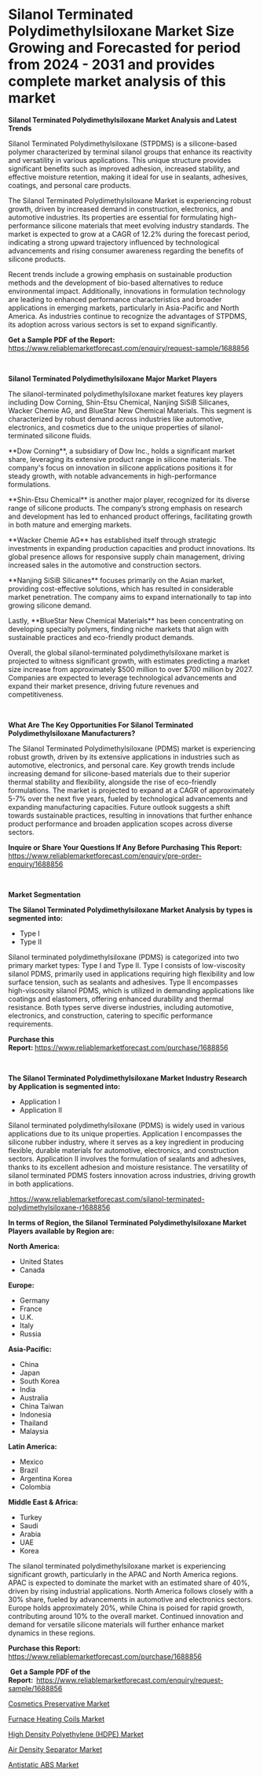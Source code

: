 <p><h1>Silanol Terminated Polydimethylsiloxane Market Size Growing and Forecasted for period from 2024 - 2031 and provides complete market analysis of this market</h1></p><p><strong>Silanol Terminated Polydimethylsiloxane Market Analysis and Latest Trends</strong></p>
<p><p>Silanol Terminated Polydimethylsiloxane (STPDMS) is a silicone-based polymer characterized by terminal silanol groups that enhance its reactivity and versatility in various applications. This unique structure provides significant benefits such as improved adhesion, increased stability, and effective moisture retention, making it ideal for use in sealants, adhesives, coatings, and personal care products.</p><p>The Silanol Terminated Polydimethylsiloxane Market is experiencing robust growth, driven by increased demand in construction, electronics, and automotive industries. Its properties are essential for formulating high-performance silicone materials that meet evolving industry standards. The market is expected to grow at a CAGR of 12.2% during the forecast period, indicating a strong upward trajectory influenced by technological advancements and rising consumer awareness regarding the benefits of silicone products.</p><p>Recent trends include a growing emphasis on sustainable production methods and the development of bio-based alternatives to reduce environmental impact. Additionally, innovations in formulation technology are leading to enhanced performance characteristics and broader applications in emerging markets, particularly in Asia-Pacific and North America. As industries continue to recognize the advantages of STPDMS, its adoption across various sectors is set to expand significantly.</p></p>
<p><strong>Get a Sample PDF of the Report:&nbsp;</strong> <a href="https://www.reliablemarketforecast.com/enquiry/request-sample/1688856?utm_campaign=1110&utm_medium=2&utm_source=Github&utm_content=ia&utm_term=17102024&utm_id=silanol-terminated-polydimethylsiloxane">https://www.reliablemarketforecast.com/enquiry/request-sample/1688856</a></p>
<p>&nbsp;</p>
<p><strong>Silanol Terminated Polydimethylsiloxane Major Market Players</strong></p>
<p><p>The silanol-terminated polydimethylsiloxane market features key players including Dow Corning, Shin-Etsu Chemical, Nanjing SiSiB Silicanes, Wacker Chemie AG, and BlueStar New Chemical Materials. This segment is characterized by robust demand across industries like automotive, electronics, and cosmetics due to the unique properties of silanol-terminated silicone fluids.</p><p>**Dow Corning**, a subsidiary of Dow Inc., holds a significant market share, leveraging its extensive product range in silicone materials. The company's focus on innovation in silicone applications positions it for steady growth, with notable advancements in high-performance formulations. </p><p>**Shin-Etsu Chemical** is another major player, recognized for its diverse range of silicone products. The company’s strong emphasis on research and development has led to enhanced product offerings, facilitating growth in both mature and emerging markets. </p><p>**Wacker Chemie AG** has established itself through strategic investments in expanding production capacities and product innovations. Its global presence allows for responsive supply chain management, driving increased sales in the automotive and construction sectors.</p><p>**Nanjing SiSiB Silicanes** focuses primarily on the Asian market, providing cost-effective solutions, which has resulted in considerable market penetration. The company aims to expand internationally to tap into growing silicone demand.</p><p>Lastly, **BlueStar New Chemical Materials** has been concentrating on developing specialty polymers, finding niche markets that align with sustainable practices and eco-friendly product demands.</p><p>Overall, the global silanol-terminated polydimethylsiloxane market is projected to witness significant growth, with estimates predicting a market size increase from approximately $500 million to over $700 million by 2027. Companies are expected to leverage technological advancements and expand their market presence, driving future revenues and competitiveness.</p></p>
<p>&nbsp;</p>
<p><strong>What Are The Key Opportunities For Silanol Terminated Polydimethylsiloxane Manufacturers?</strong></p>
<p><p>The Silanol Terminated Polydimethylsiloxane (PDMS) market is experiencing robust growth, driven by its extensive applications in industries such as automotive, electronics, and personal care. Key growth trends include increasing demand for silicone-based materials due to their superior thermal stability and flexibility, alongside the rise of eco-friendly formulations. The market is projected to expand at a CAGR of approximately 5-7% over the next five years, fueled by technological advancements and expanding manufacturing capacities. Future outlook suggests a shift towards sustainable practices, resulting in innovations that further enhance product performance and broaden application scopes across diverse sectors.</p></p>
<p><strong>Inquire or Share Your Questions If Any Before Purchasing This Report:</strong> <a href="https://www.reliablemarketforecast.com/enquiry/pre-order-enquiry/1688856?utm_campaign=1110&utm_medium=2&utm_source=Github&utm_content=ia&utm_term=17102024&utm_id=silanol-terminated-polydimethylsiloxane">https://www.reliablemarketforecast.com/enquiry/pre-order-enquiry/1688856</a></p>
<p>&nbsp;</p>
<p><strong>Market Segmentation</strong></p>
<p><strong>The Silanol Terminated Polydimethylsiloxane Market Analysis by types is segmented into:</strong></p>
<p><ul><li>Type I</li><li>Type II</li></ul></p>
<p><p>Silanol terminated polydimethylsiloxane (PDMS) is categorized into two primary market types: Type I and Type II. Type I consists of low-viscosity silanol PDMS, primarily used in applications requiring high flexibility and low surface tension, such as sealants and adhesives. Type II encompasses high-viscosity silanol PDMS, which is utilized in demanding applications like coatings and elastomers, offering enhanced durability and thermal resistance. Both types serve diverse industries, including automotive, electronics, and construction, catering to specific performance requirements.</p></p>
<p><strong>Purchase this Report:&nbsp;</strong><a href="https://www.reliablemarketforecast.com/purchase/1688856?utm_campaign=1110&utm_medium=2&utm_source=Github&utm_content=ia&utm_term=17102024&utm_id=silanol-terminated-polydimethylsiloxane">https://www.reliablemarketforecast.com/purchase/1688856</a></p>
<p>&nbsp;</p>
<p><strong>The Silanol Terminated Polydimethylsiloxane Market Industry Research by Application is segmented into:</strong></p>
<p><ul><li>Application I</li><li>Application II</li></ul></p>
<p><p>Silanol terminated polydimethylsiloxane (PDMS) is widely used in various applications due to its unique properties. Application I encompasses the silicone rubber industry, where it serves as a key ingredient in producing flexible, durable materials for automotive, electronics, and construction sectors. Application II involves the formulation of sealants and adhesives, thanks to its excellent adhesion and moisture resistance. The versatility of silanol terminated PDMS fosters innovation across industries, driving growth in both applications.</p></p>
<p><a href="https://www.reliablemarketforecast.com/silanol-terminated-polydimethylsiloxane-r1688856?utm_campaign=1110&utm_medium=2&utm_source=Github&utm_content=ia&utm_term=17102024&utm_id=silanol-terminated-polydimethylsiloxane">&nbsp;https://www.reliablemarketforecast.com/silanol-terminated-polydimethylsiloxane-r1688856</a></p>
<p><strong>In terms of Region, the Silanol Terminated Polydimethylsiloxane Market Players available by Region are:</strong></p>
<p>
    <p> <strong> North America: </strong>
        <ul>
            <li>United States</li>
            <li>Canada</li>
        </ul>
        </p> 
    <p> <strong> Europe: </strong>
        <ul>
            <li>Germany</li>
            <li>France</li>
            <li>U.K.</li>
            <li>Italy</li>
            <li>Russia</li>
        </ul>
        </p> 
    <p> <strong> Asia-Pacific: </strong>
        <ul>
            <li>China</li>
            <li>Japan</li>
            <li>South Korea</li>
            <li>India</li>
            <li>Australia</li>
            <li>China Taiwan</li>
            <li>Indonesia</li>
            <li>Thailand</li>
            <li>Malaysia</li>
        </ul>
        </p> 
    <p> <strong> Latin America: </strong>
        <ul>
            <li>Mexico</li>
            <li>Brazil</li>
            <li>Argentina Korea</li>
            <li>Colombia</li>
        </ul>
        </p> 
    <p> <strong> Middle East & Africa: </strong>
        <ul>
            <li>Turkey</li>
            <li>Saudi</li>
            <li>Arabia</li>
            <li>UAE</li>
            <li>Korea</li>
        </ul>
    </p>
    </p>
<p><p>The silanol terminated polydimethylsiloxane market is experiencing significant growth, particularly in the APAC and North America regions. APAC is expected to dominate the market with an estimated share of 40%, driven by rising industrial applications. North America follows closely with a 30% share, fueled by advancements in automotive and electronics sectors. Europe holds approximately 20%, while China is poised for rapid growth, contributing around 10% to the overall market. Continued innovation and demand for versatile silicone materials will further enhance market dynamics in these regions.</p></p>
<p><strong>Purchase this Report: </strong><a href="https://www.reliablemarketforecast.com/purchase/1688856?utm_campaign=1110&utm_medium=2&utm_source=Github&utm_content=ia&utm_term=17102024&utm_id=silanol-terminated-polydimethylsiloxane">https://www.reliablemarketforecast.com/purchase/1688856</a></p>
<p>&nbsp;<strong>Get a Sample PDF of the Report:&nbsp;&nbsp;</strong><a href="https://www.reliablemarketforecast.com/enquiry/request-sample/1688856?utm_campaign=1110&utm_medium=2&utm_source=Github&utm_content=ia&utm_term=17102024&utm_id=silanol-terminated-polydimethylsiloxane">https://www.reliablemarketforecast.com/enquiry/request-sample/1688856</a></p>
<p><strong></strong></p>
<p><p><a href="https://github.com/maegansw4/Market-Research-Report-List-1/blob/main/cosmetics-preservative-market.md?utm_campaign=1110&utm_medium=2&utm_source=Github&utm_content=ia&utm_term=17102024&utm_id=silanol-terminated-polydimethylsiloxane">Cosmetics Preservative Market</a></p><p><a href="https://issuu.com/reportprime-2/docs/furnace-heating-coils-market-size-2_d4728cf06ff963?utm_campaign=1110&utm_medium=2&utm_source=Github&utm_content=ia&utm_term=17102024&utm_id=silanol-terminated-polydimethylsiloxane">Furnace Heating Coils Market</a></p><p><a href="https://github.com/carmelinarqcpk/Market-Research-Report-List-1/blob/main/high-density-polyethylene-hdpe-market.md?utm_campaign=1110&utm_medium=2&utm_source=Github&utm_content=ia&utm_term=17102024&utm_id=silanol-terminated-polydimethylsiloxane">High Density Polyethylene (HDPE) Market</a></p><p><a href="https://issuu.com/reportprime-2/docs/air-density-separator-market-size-2_559d964b2c18f8?utm_campaign=1110&utm_medium=2&utm_source=Github&utm_content=ia&utm_term=17102024&utm_id=silanol-terminated-polydimethylsiloxane">Air Density Separator Market</a></p><p><a href="https://www.linkedin.com/pulse/top-trends-transforming-antistatic-abs-market-2024--jrnzc?utm_campaign=1110&utm_medium=2&utm_source=Github&utm_content=ia&utm_term=17102024&utm_id=silanol-terminated-polydimethylsiloxane">Antistatic ABS Market</a></p></p>
